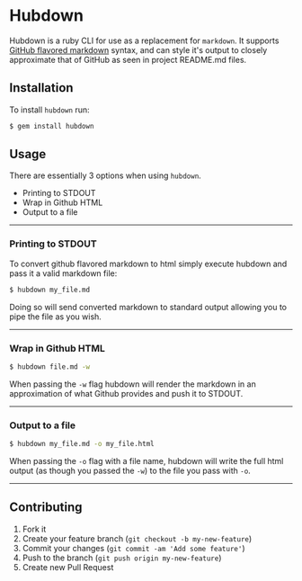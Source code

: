 # Hubdown

Hubdown is a ruby CLI for use as a replacement for `markdown`. It supports [GitHub flavored markdown](http://github.github.com/github-flavored-markdown/) syntax, and can style it's output to closely approximate that of GitHub as seen in project README.md files.

## Installation

To install `hubdown` run:

```bash
$ gem install hubdown
```

## Usage

There are essentially 3 options when using `hubdown`.

 * Printing to STDOUT
 * Wrap in Github HTML
 * Output to a file

***
### Printing to STDOUT

To convert github flavored markdown to html simply execute hubdown and pass it a valid markdown file:

```bash
$ hubdown my_file.md
```

Doing so will send converted markdown to standard output allowing you to pipe the file as you wish.
***
### Wrap in Github HTML

```bash
$ hubdown file.md -w
```

When passing the `-w` flag hubdown will render the markdown in an approximation of what Github provides and push it to STDOUT.
***
### Output to a file

```bash
$ hubdown my_file.md -o my_file.html
```

When passing the `-o` flag with a file name, hubdown will write the full html output (as though you passed the `-w`) to the file you pass with `-o`.
***

## Contributing

1. Fork it
2. Create your feature branch (`git checkout -b my-new-feature`)
3. Commit your changes (`git commit -am 'Add some feature'`)
4. Push to the branch (`git push origin my-new-feature`)
5. Create new Pull Request
